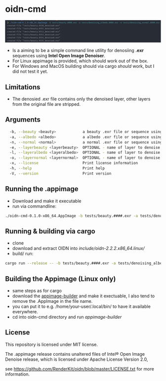 # oidn-cmd
![Screenshot](screenshot.png)

- Is a aiming to be a simple command line utility for denosiing **.exr** sequences using **Intel Open Image Denoiser**.
- For Linux appimage is provided, which should work out of the box.
- For Windows and MacOS building should via cargo *should* work, but I did not test it yet.

## Limitations
- The denosied .exr file contains only the denoised layer, other layers from the original file are stripped.

## Arguments
```bash
  -b, --beauty <beauty>            a beauty .exr file or sequence using the foo.####.exr pattern
  -a, --albedo <albedo>            a albedo .exr file or sequence using the foo.####.exr pattern
  -n, --normal <normal>            a normal .exr file or sequence using the foo.####.exr pattern
  -e, --layerbeauty <layerbeauty>  OPTIONAL - name of layer to denoise inside the beauty exr, defaults to main_layer
  -l, --layeralbedo <layeralbedo>  OPTIONAL - name of layer to denoise inside the albedo exr, defaults to main_layer
  -o, --layernormal <layernormal>  OPTIONAL - name of layer to denoise inside the normal exr, defaults to main_layer
  -x, --license                    Print license information
  -h, --help                       Print help
  -V, --version                    Print version
```
## Running the .appimage
- Download and make it executable
- run via commandline:

```bash
./oidn-cmd-0.1.0-x86_64.AppImage -b tests/beauty.####.exr -a tests/denoising_albedo.####.exr -n tests/denoising_normal.####.exr
```

## Running & building via cargo
- clone
- download and extract OIDN into *include/oidn-2.2.2.x86_64.linux/*
- build/ run:

```bash
cargo run --release -- -b tests/beauty.####.exr -a tests/denoising_albedo.####.exr -n tests/denoising_normal.####.exr
```

## Building the Appimage (Linux only)
- same steps as for cargo
- download the  [appimage-builder](https://github.com/AppImageCrafters/appimage-builder/releases) and make it exectuable, I also tend to remove the .AppImage in the file name.
- you can put it to e.g. /home/your-user/.local/bin/ to have it available everywhere.
- cd into oidn-cmd directory and run *appimage-builder*

## License
This repository is licensed under MIT license. 

The .appimage release contains unaltered files of Intel® Open Image Denoise release, 
which is licensed under Apache License Version 2.0, 

see https://github.com/RenderKit/oidn/blob/master/LICENSE.txt for more information.
